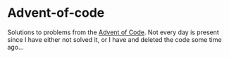 # Advent-of-code
Solutions to problems from the [Advent of Code](https://adventofcode.com). Not every day is present since I have either not solved it, or I have and deleted the code some time ago...